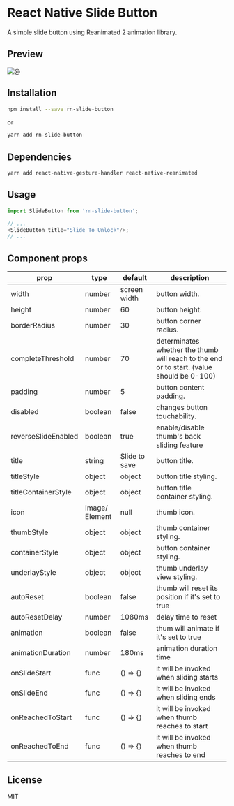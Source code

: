# React Native Slide Button

A simple slide button using Reanimated 2 animation library.

## Preview

![@](https://github.com/emu075/rn-slide-button/blob/master/screenshots/screenshot-rn-slide-button.gif?raw=true)


## Installation

```sh
npm install --save rn-slide-button
```

or

```sh
yarn add rn-slide-button
```

## Dependencies

```sh
yarn add react-native-gesture-handler react-native-reanimated
```

## Usage

```js
import SlideButton from 'rn-slide-button';

// ...
<SlideButton title="Slide To Unlock"/>;
// ...
```

## Component props

| prop                      | type     | default      | description                                 |
| ------------------------- | -------- | ------------ | -------------------------------------------- |
| width                     | number   | screen width | button width.       |
| height                    | number   | 60           | button height.       |
| borderRadius              | number   | 30           | button corner radius.      |
| completeThreshold         | number   | 70           | determinates whether the thumb will reach to the end or to start. (value should be 0-100)      |
| padding                   | number   | 5            | button content padding.  |
| disabled                  | boolean  | false        | changes button touchability.            |
| reverseSlideEnabled       | boolean  | true         | enable/disable thumb's back sliding feature |
| title                     | string   | Slide to save| button title. |
| titleStyle                | object   | object       | button title styling. |
| titleContainerStyle       | object   | object       | button title container styling.        |
| icon                      | Image/ Element   | null         | thumb icon. |
| thumbStyle                | object   | object       | thumb container styling. |
| containerStyle            | object   | object       | button container styling. |
| underlayStyle             | object   | object       | thumb underlay view styling. |
| autoReset                 | boolean  | false        | thumb will reset its position if it's set to true |
| autoResetDelay            | number   | 1080ms       | delay time to reset |
| animation                 | boolean  | false        | thum will animate if it's set to true |
| animationDuration         | number   | 180ms        | animation duration time |
| onSlideStart              | func     | () => {}     | it will be invoked when sliding starts|
| onSlideEnd                | func     | () => {}     | it will be invoked when sliding ends|
| onReachedToStart          | func     | () => {}     | it will be invoked when thumb reaches to start|
| onReachedToEnd            | func     | () => {}     | it will be invoked when thumb reaches to end|

## License

MIT

